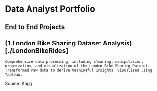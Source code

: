 # Data Analyst Portfolio
## End to End Projects

## (1.London Bike Sharing Dataset Analysis).[./LondonBikeRides]
    Comprehensive data processing, including cleaning, manipulation, organization, and visualization of the London Bike Sharing Dataset. Transformed raw data to derive meaningful insights, visualized using Tableau.
Source: Kagg




